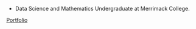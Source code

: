 - Data Science and Mathematics Undergraduate at Merrimack College.

[Portfolio]("https://patrick-norcross.github.io/Portfolio/")
